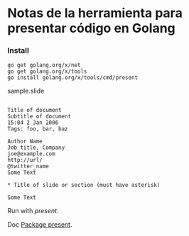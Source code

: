 # Notas de la herramienta para presentar código en Golang

### Install

```
go get golang.org/x/net
go get golang.org/x/tools
go install golang.org/x/tools/cmd/present
```

sample.slide

```

Title of document
Subtitle of document
15:04 2 Jan 2006
Tags: foo, bar, baz

Author Name
Job title, Company
joe@example.com
http://url/
@twitter_name
Some Text

* Title of slide or section (must have asterisk)

Some Text
```

Run with *present*.

Doc [Package present](https://godoc.org/golang.org/x/tools/present).
